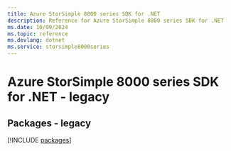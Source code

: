 ```yaml
---
title: Azure StorSimple 8000 series SDK for .NET
description: Reference for Azure StorSimple 8000 series SDK for .NET
ms.date: 10/09/2024
ms.topic: reference
ms.devlang: dotnet
ms.service: storsimple8000series
---
```

# Azure StorSimple 8000 series SDK for .NET - legacy
## Packages - legacy
[!INCLUDE [packages](storsimple-8000-series-index.md)]